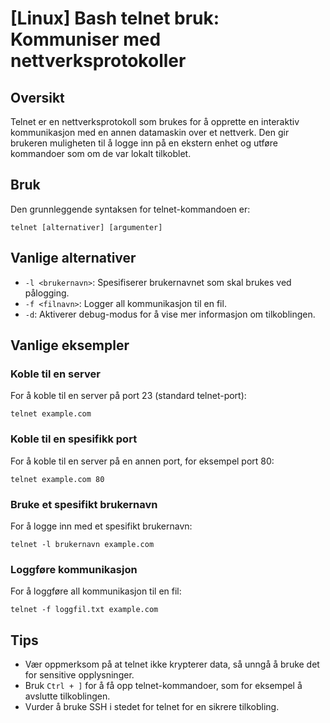 # [Linux] Bash telnet bruk: Kommuniser med nettverksprotokoller

## Oversikt
Telnet er en nettverksprotokoll som brukes for å opprette en interaktiv kommunikasjon med en annen datamaskin over et nettverk. Den gir brukeren muligheten til å logge inn på en ekstern enhet og utføre kommandoer som om de var lokalt tilkoblet.

## Bruk
Den grunnleggende syntaksen for telnet-kommandoen er:

```
telnet [alternativer] [argumenter]
```

## Vanlige alternativer
- `-l <brukernavn>`: Spesifiserer brukernavnet som skal brukes ved pålogging.
- `-f <filnavn>`: Logger all kommunikasjon til en fil.
- `-d`: Aktiverer debug-modus for å vise mer informasjon om tilkoblingen.

## Vanlige eksempler

### Koble til en server
For å koble til en server på port 23 (standard telnet-port):
```
telnet example.com
```

### Koble til en spesifikk port
For å koble til en server på en annen port, for eksempel port 80:
```
telnet example.com 80
```

### Bruke et spesifikt brukernavn
For å logge inn med et spesifikt brukernavn:
```
telnet -l brukernavn example.com
```

### Loggføre kommunikasjon
For å loggføre all kommunikasjon til en fil:
```
telnet -f loggfil.txt example.com
```

## Tips
- Vær oppmerksom på at telnet ikke krypterer data, så unngå å bruke det for sensitive opplysninger.
- Bruk `Ctrl + ]` for å få opp telnet-kommandoer, som for eksempel å avslutte tilkoblingen.
- Vurder å bruke SSH i stedet for telnet for en sikrere tilkobling.